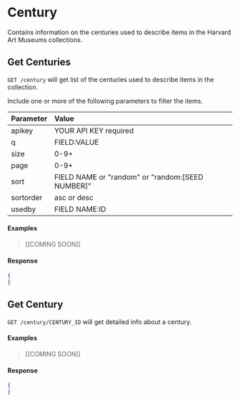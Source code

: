 # Century

Contains information on the centuries used to describe items in the Harvard Art Museums collections.

## Get Centuries

`GET /century` will get list of the centuries used to describe items in the collection.

Include one or more of the following parameters to filter the items.

| Parameter | Value |
| :--------- | :----- |
| apikey | YOUR API KEY required |
| q | FIELD:VALUE |
| size | 0-9+ |
| page | 0-9+ |
| sort | FIELD NAME or "random" or "random:[SEED NUMBER]" |
| sortorder | asc or desc |
| usedby | FIELD NAME:ID |

#### Examples

> [[COMING SOON]]  
>  

#### Response

```json
{
}
```

## Get Century

`GET /century/CENTURY_ID` will get detailed info about a century.

#### Examples

> [[COMING SOON]]   
> 

#### Response

```json
{
}
```